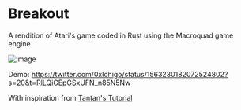 # Breakout
A rendition of Atari's game coded in Rust using the Macroquad game engine

![image](https://user-images.githubusercontent.com/96965321/187239615-80d265c1-3105-44fe-a4a9-6c92f5edd457.png)

Demo: https://twitter.com/0xIchigo/status/1563230182072524802?s=20&t=RlLQiGEpGSxUFN_n85N5Nw

With inspiration from [Tantan's Tutorial](https://www.youtube.com/watch?v=xQ9YTY7ZgsI&ab_channel=Tantan)
